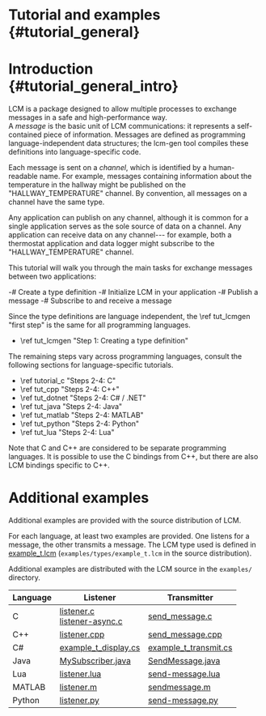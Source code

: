 Tutorial and examples {#tutorial_general}
====

# Introduction {#tutorial_general_intro}

LCM is a package designed to allow multiple processes to exchange messages in
a safe and high-performance way.   
A <em>message</em> is the basic unit of LCM communications: it represents a
self-contained piece of information.  Messages are defined as programming
language-independent data structures; the lcm-gen tool compiles these
definitions into language-specific code.

Each message is sent on a <em>channel</em>, which is identified by a
human-readable name. For example, messages containing information about the
temperature in the hallway might be published on the "HALLWAY_TEMPERATURE"
channel. By convention, all messages on a channel have the same type.
  
Any application can publish on any channel, although it is common for
a single application serves as the sole source of data on a channel. Any
application can receive data on any channel--- for example, both a thermostat
application and data logger might subscribe to the "HALLWAY_TEMPERATURE"
channel.
  
This tutorial will walk you through the main tasks for exchange messages
between two applications:

 -# Create a type definition
 -# Initialize LCM in your application
 -# Publish a message
 -# Subscribe to and receive a message

Since the type definitions are language independent, the \ref tut_lcmgen "first step" is the same
for all programming languages.  

 - \ref tut_lcmgen "Step 1: Creating a type definition"

The remaining steps vary across programming
languages, consult the following sections for language-specific tutorials.

 - \ref tutorial_c "Steps 2-4: C"
 - \ref tut_cpp "Steps 2-4: C++"
 - \ref tut_dotnet "Steps 2-4: C# / .NET"
 - \ref tut_java "Steps 2-4: Java"
 - \ref tut_matlab "Steps 2-4: MATLAB"
 - \ref tut_python "Steps 2-4: Python"
 - \ref tut_lua "Steps 2-4: Lua"

Note that C and C++ are considered to be separate programming languages.  It is
possible to use the C bindings from C++, but there are also LCM bindings
specific to C++.

# Additional examples

Additional examples are provided with the source distribution of LCM.

For each language, at least two examples are provided. One listens for a
message, the other transmits a message. The LCM type used is defined in
[example_t.lcm](https://github.com/lcm-proj/lcm/blob/master/examples/types/example_t.lcm)  (`examples/types/example_t.lcm` in the source distribution).

Additional examples are distributed with the LCM source in the `examples/`
directory.

Language | Listener | Transmitter
-------- | -------- | -----------
C        | [listener.c](https://github.com/lcm-proj/lcm/blob/master/examples/c/listener.c) <br>[listener-async.c](https://github.com/lcm-proj/lcm/blob/master/examples/c/listener-async.c) | [send_message.c](https://github.com/lcm-proj/lcm/blob/master/examples/c/send_message.c)
C++      | [listener.cpp](https://github.com/lcm-proj/lcm/blob/master/examples/cpp/listener.cpp) | [send_message.cpp](https://github.com/lcm-proj/lcm/blob/master/examples/cpp/send_message.cpp)
C#       | [example_t_display.cs](https://github.com/lcm-proj/lcm/blob/master/examples/csharp/example_t_demo/example_t_display.cs) | [example_t_transmit.cs](https://github.com/lcm-proj/lcm/blob/master/examples/csharp/example_t_demo/example_t_transmit.cs)
Java     | [MySubscriber.java](https://github.com/lcm-proj/lcm/blob/master/examples/java/example_t_demo/MySubscriber.java) | [SendMessage.java](https://github.com/lcm-proj/lcm/blob/master/examples/java/example_t_demo/SendMessage.java)
Lua      | [listener.lua](https://github.com/lcm-proj/lcm/blob/master/examples/lua/listener.lua) | [send-message.lua](https://github.com/lcm-proj/lcm/blob/master/examples/lua/send-message.lua)
MATLAB   | [listener.m](https://github.com/lcm-proj/lcm/blob/master/examples/matlab/listener.m) | [sendmessage.m](https://github.com/lcm-proj/lcm/blob/master/examples/matlab/sendmessage.m)
Python   | [listener.py](https://github.com/lcm-proj/lcm/blob/master/examples/python/listener.py) | [send-message.py](https://github.com/lcm-proj/lcm/blob/master/examples/python/send-message.py)
